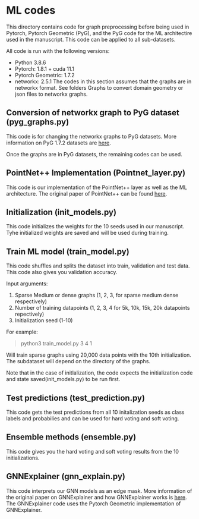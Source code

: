 # ML codes

This directory contains code for graph preprocessing before being used in Pytorch, Pytorch Geometric (PyG), and the PyG code for the ML architectire used in the manuscript. 
This code can be applied to all sub-datasets. 

All code is run with the following versions:
* Python 3.8.6
* Pytorch: 1.8.1 + cuda 11.1
* Pytorch Geometric: 1.7.2 
* networkx: 2.5.1
The codes in this section assumes that the graphs are in networkx format. See folders Graphs to convert domain geometry or json files to networkx graphs. 
## Conversion of networkx graph to PyG dataset (pyg_graphs.py)
This code is for changing the networkx graphs to PyG datasets. More information on PyG 1.7.2 datasets are [here](https://pytorch-geometric.readthedocs.io/en/1.7.2/notes/create_dataset.html).

Once the graphs are in PyG datasets, the remaining codes can be used. 

## PointNet++ Implementation (Pointnet_layer.py)
This code is our implementation of the PointNet++ layer as well as the ML architecture. The original paper of PointNet++ can be found [here](https://arxiv.org/abs/1706.02413).

## Initialization (init_models.py)
This code initializes the weights for the 10 seeds used in our manuscript. Tyhe initialized weights are saved and will be used during training. 

## Train ML model (train_model.py)
This code shuffles and splits the dataset into train, validation and test data.
This code also gives you validation accuracy.  

Input arguments: 
 1. Sparse Medium or dense graphs (1, 2, 3, for sparse medium dense respectively)
 2. Number of training datapoints (1, 2, 3, 4 for 5k, 10k, 15k, 20k datapoints repectively)
 3. Initialization seed (1-10)

For example:

> python3 train_model.py 3 4 1

Will train sparse graphs using 20,000 data points with the 10th initialization. The subdataset will depend on the directory of the graphs. 


Note that in the case of initlalization, the code expects the initialization code and state saved(init_models.py) to be run first.  

## Test predictions (test_prediction.py)
This code gets the test predictions from all 10 initalization seeds as class labels and probabilies and can be used for hard voting and soft voting.

## Ensemble methods (ensemble.py)
This code gives you the hard voting and soft voting results from the 10 initializations. 

## GNNExplainer (gnn_explain.py)
This code interprets our GNN models as an edge mask. More information of the original paper on GNNExplainer and how GNNExplainer works is [here](https://arxiv.org/pdf/1903.03894.pdf). The GNNExplainer code uses the Pytorch Geometric implementation of GNNExplainer. 

 


